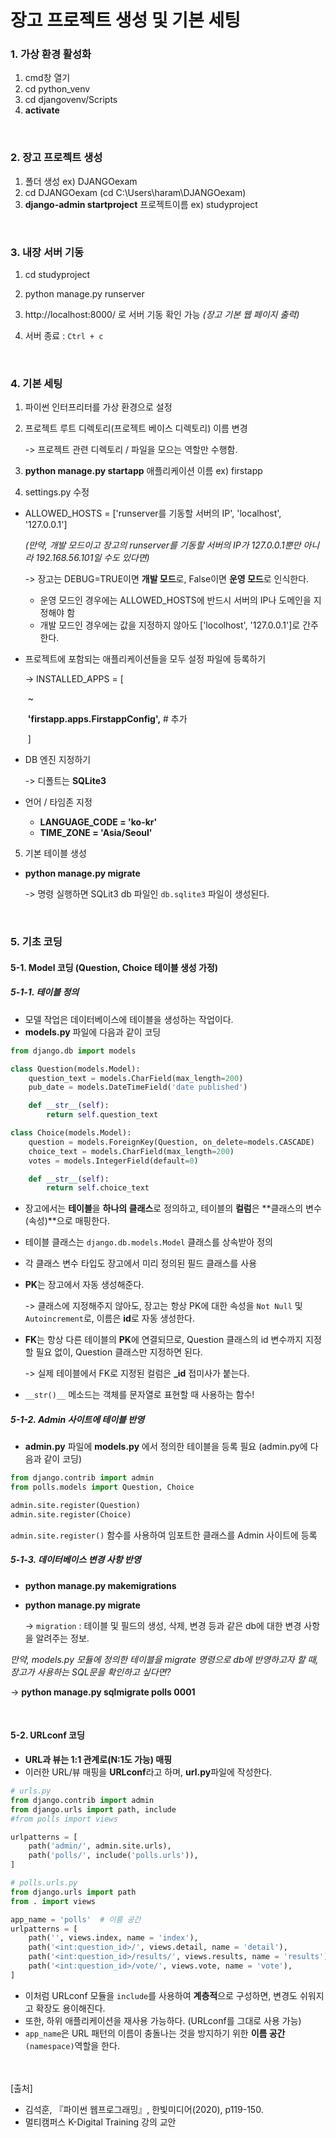 # 장고 프로젝트 생성 및 기본 세팅

### 1. 가상 환경 활성화

1. cmd창 열기 
2. cd python_venv
3. cd djangovenv/Scripts
4. **activate** 

<br/>

### 2. 장고 프로젝트 생성

1. 폴더 생성 ex) DJANGOexam
2. cd DJANGOexam (cd C:\Users\haram\DJANGOexam)
3. **django-admin startproject** 프로젝트이름 ex) studyproject

<br/>

### 3. 내장 서버 기동

1. cd studyproject

2. python manage.py runserver
3. http://localhost:8000/ 로 서버 기동 확인 가능 *(장고 기본 웹 페이지 출력)*
4. 서버 종료 : `Ctrl + c`

<br/>

### 4. 기본 세팅

1. 파이썬 인터프리터를 가상 환경으로 설정

2. 프로젝트 루트 디렉토리(프로젝트 베이스 디렉토리) 이름 변경

   -> 프로젝트 관련 디렉토리 / 파일을 모으는 역할만 수행함.

3. **python manage.py startapp** 애플리케이션 이름 ex) firstapp

4. settings.py 수정

- ALLOWED_HOSTS = ['runserver를 기동할 서버의 IP', 'localhost', '127.0.0.1']

  *(만약, 개발 모드이고 장고의 runserver를 기동할 서버의 IP가 127.0.0.1뿐만 아니라 192.168.56.101일 수도 있다면)*

  -> 장고는 DEBUG=TRUE이면 **개발 모드**로, False이면 **운영 모드**로 인식한다.

  - 운영 모드인 경우에는 ALLOWED_HOSTS에 반드시 서버의 IP나 도메인을 지정해야 함
  - 개발 모드인 경우에는 값을 지정하지 않아도 ['locolhost', '127.0.0.1']로 간주한다.

- 프로젝트에 포함되는 애플리케이션들을 모두 설정 파일에 등록하기

  -> INSTALLED_APPS = [

  ​	~

  ​	**'firstapp.apps.FirstappConfig',**		# 추가

  ​	]

- DB 엔진 지정하기 

  -> 디폴트는 **SQLite3**

- 언어 / 타임존 지정

  - **LANGUAGE_CODE = 'ko-kr'**
  - **TIME_ZONE = 'Asia/Seoul'**

5. 기본 테이블 생성

- **python manage.py migrate**

  -> 명령 실행하면 SQLit3 db 파일인 `db.sqlite3` 파일이 생성된다.

<br/>

### 5. 기초 코딩

#### 5-1. Model 코딩 (Question, Choice 테이블 생성 가정)

##### 5-1-1. 테이블 정의

- 모델 작업은 데이터베이스에 테이블을 생성하는 작업이다.
- **models.py** 파일에 다음과 같이 코딩

~~~ python
from django.db import models

class Question(models.Model):
    question_text = models.CharField(max_length=200)
    pub_date = models.DateTimeField('date published')

    def __str__(self):
        return self.question_text

class Choice(models.Model):
    question = models.ForeignKey(Question, on_delete=models.CASCADE)
    choice_text = models.CharField(max_length=200)
    votes = models.IntegerField(default=0)

    def __str__(self):
        return self.choice_text
~~~

- 장고에서는 **테이블**을 **하나의 클래스**로 정의하고, 테이블의 **컬럼**은 **클래스의 변수(속성)**으로 매핑한다.

- 테이블 클래스는 `django.db.models.Model` 클래스를 상속받아 정의

- 각 클래스 변수 타입도 장고에서 미리 정의된 필드 클래스를 사용

- **PK**는 장고에서 자동 생성해준다.

  -> 클래스에 지정해주지 않아도, 장고는 항상 PK에 대한 속성을 `Not Null` 및 `Autoincrement`로, 이름은 **id**로 자동 생성한다.

- **FK**는 항상 다른 테이블의 **PK**에 연결되므로, Question 클래스의 id 변수까지 지정할 필요 없이, Question 클래스만 지정하면 된다.

  -> 실제 테이블에서 FK로 지정된 컬럼은 **_id** 접미사가 붙는다.

- `__str()__` 메소드는 객체를 문자열로 표현할 때 사용하는 함수!



##### 5-1-2. Admin 사이트에 테이블 반영

- **admin.py** 파일에 **models.py** 에서 정의한 테이블을 등록 필요 (admin.py에 다음과 같이 코딩)

~~~ python
from django.contrib import admin
from polls.models import Question, Choice

admin.site.register(Question)
admin.site.register(Choice)
~~~

`admin.site.register()` 함수를 사용하여 임포트한 클래스를 Admin 사이트에 등록



##### 5-1-3. 데이터베이스 변경 사항 반영

- **python manage.py makemigrations**

- **python manage.py migrate**

  -> `migration` :  테이블 및 필드의 생성, 삭제, 변경 등과 같은 db에 대한 변경 사항을 알려주는 정보.

*만약, models.py 모듈에 정의한 테이블을 migrate 명령으로 db에 반영하고자 할 때, 장고가 사용하는 SQL문을 확인하고 싶다면?*

-> **python manage.py sqlmigrate polls 0001**


<br/>


#### 5-2. URLconf 코딩

- **URL과 뷰는 1:1 관계로(N:1도 가능) 매핑**
- 이러한 URL/뷰 매핑을 **URLconf**라고 하며, **url.py**파일에 작성한다.

~~~ python
# urls.py
from django.contrib import admin
from django.urls import path, include
#from polls import views

urlpatterns = [
    path('admin/', admin.site.urls),
    path('polls/', include('polls.urls')),
]
~~~

~~~ python
# polls.urls.py
from django.urls import path
from . import views

app_name = 'polls'	# 이름 공간
urlpatterns = [
    path('', views.index, name = 'index'),
    path('<int:question_id>/', views.detail, name = 'detail'),
    path('<int:question_id>/results/', views.results, name = 'results'),
    path('<int:question_id>/vote/', views.vote, name = 'vote'),
]
~~~

- 이처럼 URLconf 모듈을 `include`를 사용하여 **계층적**으로 구성하면, 변경도 쉬워지고 확장도 용이해진다.
- 또한, 하위 애플리케이션을 재사용 가능하다. (URLconf를 그대로 사용 가능)
- `app_name`은 URL 패턴의 이름이 충돌나는 것을 방지하기 위한 **이름 공간**`(namespace)`역할을 한다.

<br/><br/>
[출처]<br/>
- 김석훈, 『파이썬 웹프로그래밍』, 한빛미디어(2020), p119-150.
- 멀티캠퍼스 K-Digital Training 강의 교안
